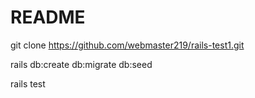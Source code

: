 # README
git clone https://github.com/webmaster219/rails-test1.git

rails db:create db:migrate db:seed

rails test
